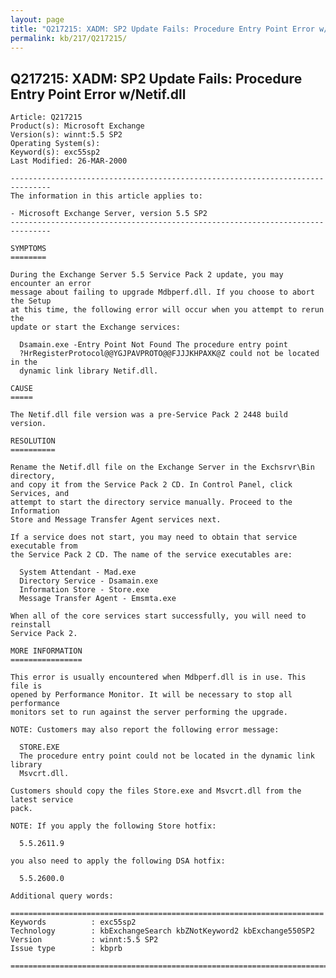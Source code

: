 ```yaml
---
layout: page
title: "Q217215: XADM: SP2 Update Fails: Procedure Entry Point Error w/Netif.dll"
permalink: kb/217/Q217215/
---
```


## Q217215: XADM: SP2 Update Fails: Procedure Entry Point Error w/Netif.dll

	Article: Q217215
	Product(s): Microsoft Exchange
	Version(s): winnt:5.5 SP2
	Operating System(s): 
	Keyword(s): exc55sp2
	Last Modified: 26-MAR-2000
	
	-------------------------------------------------------------------------------
	The information in this article applies to:
	
	- Microsoft Exchange Server, version 5.5 SP2 
	-------------------------------------------------------------------------------
	
	SYMPTOMS
	========
	
	During the Exchange Server 5.5 Service Pack 2 update, you may encounter an error
	message about failing to upgrade Mdbperf.dll. If you choose to abort the Setup
	at this time, the following error will occur when you attempt to rerun the
	update or start the Exchange services:
	
	  Dsamain.exe -Entry Point Not Found The procedure entry point
	  ?HrRegisterProtocol@@YGJPAVPROTO@@FJJJKHPAXK@Z could not be located in the
	  dynamic link library Netif.dll.
	
	CAUSE
	=====
	
	The Netif.dll file version was a pre-Service Pack 2 2448 build version.
	
	RESOLUTION
	==========
	
	Rename the Netif.dll file on the Exchange Server in the Exchsrvr\Bin directory,
	and copy it from the Service Pack 2 CD. In Control Panel, click Services, and
	attempt to start the directory service manually. Proceed to the Information
	Store and Message Transfer Agent services next.
	
	If a service does not start, you may need to obtain that service executable from
	the Service Pack 2 CD. The name of the service executables are:
	
	  System Attendant - Mad.exe
	  Directory Service - Dsamain.exe
	  Information Store - Store.exe
	  Message Transfer Agent - Emsmta.exe
	
	When all of the core services start successfully, you will need to reinstall
	Service Pack 2.
	
	MORE INFORMATION
	================
	
	This error is usually encountered when Mdbperf.dll is in use. This file is
	opened by Performance Monitor. It will be necessary to stop all performance
	monitors set to run against the server performing the upgrade.
	
	NOTE: Customers may also report the following error message:
	
	  STORE.EXE
	  The procedure entry point could not be located in the dynamic link library
	  Msvcrt.dll.
	
	Customers should copy the files Store.exe and Msvcrt.dll from the latest service
	pack.
	
	NOTE: If you apply the following Store hotfix:
	
	  5.5.2611.9
	
	you also need to apply the following DSA hotfix:
	
	  5.5.2600.0
	
	Additional query words:
	
	======================================================================
	Keywords          : exc55sp2 
	Technology        : kbExchangeSearch kbZNotKeyword2 kbExchange550SP2
	Version           : winnt:5.5 SP2
	Issue type        : kbprb
	
	=============================================================================
	
